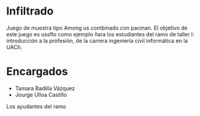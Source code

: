 # Infiltrado

Juego de muestra tipo Among us combinado con pacman. El objetivo de este juego es ussflo como ejemplo ñara los estudiantes del ramo de taller I: introducción a la profesión, de la carrera ingeniería civil informática en la UACh. 

# Encargados

- Tamara Badilla Vázquez 
- Jourge Ulloa Castillo 

Los ayudantes del ramo
